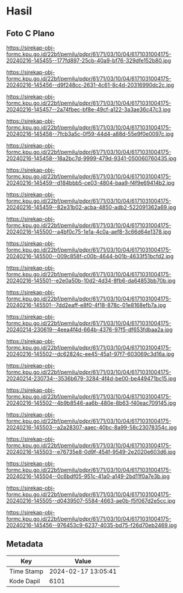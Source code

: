 # Hasil

## Foto C Plano

https://sirekap-obj-formc.kpu.go.id/22bf/pemilu/pdpr/61/71/03/10/04/6171031004175-20240216-145455--177fd897-25cb-40a9-bf76-329dfe152b80.jpg

https://sirekap-obj-formc.kpu.go.id/22bf/pemilu/pdpr/61/71/03/10/04/6171031004175-20240216-145456--d9f248cc-2631-4c61-8c4d-20316990dc2c.jpg

https://sirekap-obj-formc.kpu.go.id/22bf/pemilu/pdpr/61/71/03/10/04/6171031004175-20240216-145457--2a74fbec-bf8e-49cf-a122-3a3ae36c47c3.jpg

https://sirekap-obj-formc.kpu.go.id/22bf/pemilu/pdpr/61/71/03/10/04/6171031004175-20240216-145458--7fcb3a5c-0f59-44d4-a88d-55e9f0e0097c.jpg

https://sirekap-obj-formc.kpu.go.id/22bf/pemilu/pdpr/61/71/03/10/04/6171031004175-20240216-145458--18a2bc7d-9999-479d-9341-050060760435.jpg

https://sirekap-obj-formc.kpu.go.id/22bf/pemilu/pdpr/61/71/03/10/04/6171031004175-20240216-145459--d184bbb5-ce03-4804-baa9-f4f9e69414b2.jpg

https://sirekap-obj-formc.kpu.go.id/22bf/pemilu/pdpr/61/71/03/10/04/6171031004175-20240216-145459--82e31b02-acba-4850-adb2-522091362a69.jpg

https://sirekap-obj-formc.kpu.go.id/22bf/pemilu/pdpr/61/71/03/10/04/6171031004175-20240216-145500--a4bf0c75-1e1a-4c0a-aef8-3c66d64e1378.jpg

https://sirekap-obj-formc.kpu.go.id/22bf/pemilu/pdpr/61/71/03/10/04/6171031004175-20240216-145500--009c858f-c00b-4644-b01b-4633f51bcfd2.jpg

https://sirekap-obj-formc.kpu.go.id/22bf/pemilu/pdpr/61/71/03/10/04/6171031004175-20240216-145501--e2e0a50b-10d2-4d34-8fb6-da64853bb70b.jpg

https://sirekap-obj-formc.kpu.go.id/22bf/pemilu/pdpr/61/71/03/10/04/6171031004175-20240216-145501--7dd2eaff-e8f0-4f18-878c-01e8168efb7a.jpg

https://sirekap-obj-formc.kpu.go.id/22bf/pemilu/pdpr/61/71/03/10/04/6171031004175-20240214-230619--4eea4f4d-664b-4376-97f5-df653fdbaa2a.jpg

https://sirekap-obj-formc.kpu.go.id/22bf/pemilu/pdpr/61/71/03/10/04/6171031004175-20240216-145502--dc62824c-ee45-45a1-97f7-603069c3d16a.jpg

https://sirekap-obj-formc.kpu.go.id/22bf/pemilu/pdpr/61/71/03/10/04/6171031004175-20240214-230734--3536b679-3284-4f4d-be00-be449471bc15.jpg

https://sirekap-obj-formc.kpu.go.id/22bf/pemilu/pdpr/61/71/03/10/04/6171031004175-20240216-145502--4b9b8546-aa6b-480e-8b63-f40eac709145.jpg

https://sirekap-obj-formc.kpu.go.id/22bf/pemilu/pdpr/61/71/03/10/04/6171031004175-20240216-145503--a2a28307-aaec-40bc-8a99-58c23078354c.jpg

https://sirekap-obj-formc.kpu.go.id/22bf/pemilu/pdpr/61/71/03/10/04/6171031004175-20240216-145503--e76735e8-0d9f-454f-9549-2e2020e603d6.jpg

https://sirekap-obj-formc.kpu.go.id/22bf/pemilu/pdpr/61/71/03/10/04/6171031004175-20240216-145504--0c6bdf05-951c-41a0-a149-2bd11f0a7e3b.jpg

https://sirekap-obj-formc.kpu.go.id/22bf/pemilu/pdpr/61/71/03/10/04/6171031004175-20240216-145505--d0439507-5584-4663-ae0b-f5f067d2e5cc.jpg

https://sirekap-obj-formc.kpu.go.id/22bf/pemilu/pdpr/61/71/03/10/04/6171031004175-20240216-145456--976453c9-6237-4035-bd75-f26d70eb2469.jpg


## Metadata

| Key        | Value               |
| ---------- | ------------------- |
| Time Stamp | 2024-02-17 13:05:41 |
| Kode Dapil | 6101                |



